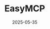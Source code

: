 ---
title: "EasyMCP"
date: 2025-05-35
description: "An easy tool to quicly convert OpenAPI json file to MCP and integrate into Claude/Cursor/Whatever"
tags: ["mcp", "openapi", "llm"]
cover:
    image: "/images/projects/hackaton.png"
    alt: "Project Preview"
projectUrl: "https://github.com/remorses/easymcp"
---